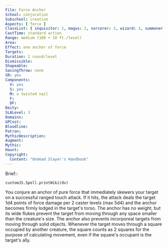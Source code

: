 ```yaml
---
File: Force Anchor
School: conjuration
Subschool: creation
Aspects: [ force ]
ClassList: { inquisitor: 2, magus: 2, sorcerer: 3, wizard: 3, summoner: 2, unchained summoner: 2 }
CastTime: standard action
Range: medium (100 + 10 ft./level)
Area: 
Effect: one anchor of force
Targets: 
Duration: 1 round/level
Dismissible: 
Shapeable: 
SavingThrow: none
SR: yes
Components:
  V: yes
  S: yes
  M: a twisted nail
  F: 
  DF: 
Deity: 
SLALevel: 3
Domains: 
GPCost: 
Bloodline: 
Patron: 
MythicDescription: 
Augment: 
Mythic: 
Haunt: 
Copyright:
  Content: "Undead Slayer's Handbook"
---
```

Brief:: 

```dataviewjs
customJS.Spell.printWiki(dv)
```

You conjure an anchor of pure force that immediately skewers your target on a successful ranged touch attack. If it hits, the attack deals the target 1d4 points of force damage per 2 caster levels (max 5d4) and the anchor becomes firmly lodged in the target's torso.  The anchor has no weight, but its wide flukes prevent the target from moving through any space smaller than the creature's size. The anchor also prevents incorporeal targets from moving through solid objects. Whenever the target moves through a square occupied by another creature, the square counts as 2 squares for the purpose of calculating movement, even if the square's occupant is the target's ally.
